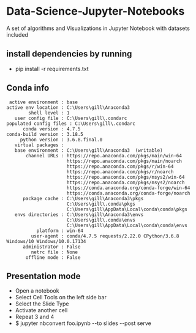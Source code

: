 # Data-Science-Jupyter-Notebooks
A set of algorithms and Visualizations in Jupyter Notebook with datasets included

## install dependencies by running
* pip install -r requirements.txt

## Conda info
     active environment : base
    active env location : C:\Users\gill\Anaconda3
            shell level : 1
       user config file : C:\Users\gill\.condarc
    populated config files : C:\Users\gill\.condarc
          conda version : 4.7.5
    conda-build version : 3.18.5
         python version : 3.6.8.final.0
       virtual packages :
       base environment : C:\Users\gill\Anaconda3  (writable)
           channel URLs : https://repo.anaconda.com/pkgs/main/win-64
                          https://repo.anaconda.com/pkgs/main/noarch
                          https://repo.anaconda.com/pkgs/r/win-64
                          https://repo.anaconda.com/pkgs/r/noarch
                          https://repo.anaconda.com/pkgs/msys2/win-64
                          https://repo.anaconda.com/pkgs/msys2/noarch
                          https://conda.anaconda.org/conda-forge/win-64
                          https://conda.anaconda.org/conda-forge/noarch
          package cache : C:\Users\gill\Anaconda3\pkgs
                          C:\Users\gill\.conda\pkgs
                          C:\Users\gill\AppData\Local\conda\conda\pkgs
       envs directories : C:\Users\gill\Anaconda3\envs
                          C:\Users\gill\.conda\envs
                          C:\Users\gill\AppData\Local\conda\conda\envs
               platform : win-64
             user-agent : conda/4.7.5 requests/2.22.0 CPython/3.6.8 Windows/10 Windows/10.0.17134
          administrator : False
             netrc file : None
           offline mode : False


## Presentation mode

* Open a notebook
* Select Cell Tools on the left side bar
* Select the Slide Type
* Activate another cell
* Repeat 3 and 4
* $ jupyter nbconvert foo.ipynb --to slides --post serve
